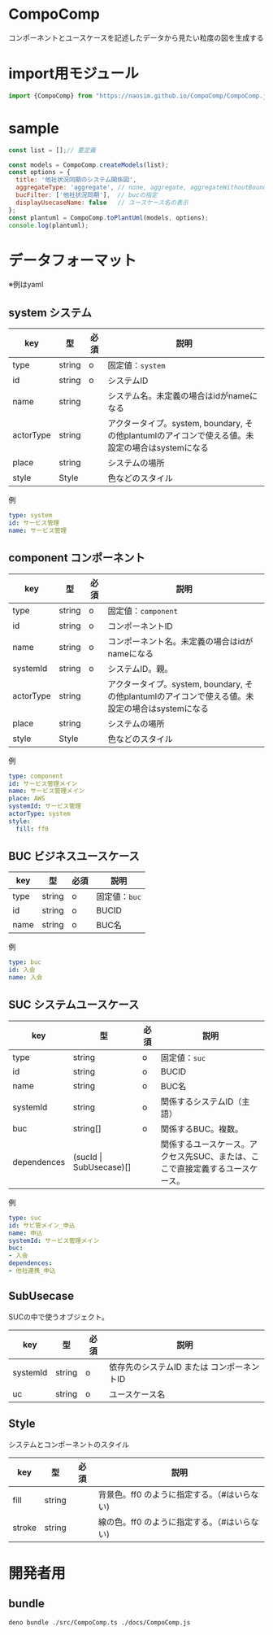 # CompoComp
コンポーネントとユースケースを記述したデータから見たい粒度の図を生成する

# import用モジュール
```js
import {CompoComp} from "https://naosim.github.io/CompoComp/CompoComp.js";
```

# sample
```js
const list = [];// 要定義

const models = CompoComp.createModels(list);
const options = {
  title: '他社状況同期のシステム関係図',
  aggregateType: 'aggregate', // none, aggregate, aggregateWithoutBoundary
  bucFilter: ['他社状況同期'],  // bucの指定
  displayUsecaseName: false   // ユースケース名の表示
};
const plantuml = CompoComp.toPlantUml(models, options);
console.log(plantuml);
```

# データフォーマット
※例はyaml
## system システム
key | 型 | 必須 | 説明
---|---|---|---
type | string | o | 固定値：`system`
id | string | o | システムID
name | string |  | システム名。未定義の場合はidがnameになる
actorType | string | | アクタータイプ。system, boundary, その他plantumlのアイコンで使える値。未設定の場合はsystemになる
place | string | | システムの場所
style | Style | | 色などのスタイル

例
```yaml
type: system
id: サービス管理
name: サービス管理
```

## component コンポーネント
key | 型 | 必須 | 説明
---|---|---|---
type | string | o | 固定値：`component`
id | string | o | コンポーネントID
name | string | o | コンポーネント名。未定義の場合はidがnameになる
systemId | string | o | システムID。親。
actorType | string | | アクタータイプ。system, boundary, その他plantumlのアイコンで使える値。未設定の場合はsystemになる
place | string | | システムの場所
style | Style | | 色などのスタイル

例
```yaml
type: component
id: サービス管理メイン
name: サービス管理メイン
place: AWS
systemId: サービス管理
actorType: system
style:
  fill: ff0
```

## BUC ビジネスユースケース
key | 型 | 必須 | 説明
---|---|---|---
type | string | o | 固定値：`buc`
id | string | o | BUCID
name | string | o | BUC名

例
```yaml
type: buc
id: 入会
name: 入会
```

## SUC システムユースケース
key | 型 | 必須 | 説明
---|---|---|---
type | string | o | 固定値：`suc`
id | string | o | BUCID
name | string | o | BUC名
systemId | string | o | 関係するシステムID（主語）
buc | string[] | o | 関係するBUC。複数。
dependences | (sucId \| SubUsecase)[] |  | 関係するユースケース。アクセス先SUC、または、ここで直接定義するユースケース。

例
```yaml
type: suc
id: サビ管メイン_申込
name: 申込
systemId: サービス管理メイン
buc: 
- 入会
dependences:
- 他社連携_申込
```

## SubUsecase
SUCの中で使うオブジェクト。

key | 型 | 必須 | 説明
---|---|---|---
systemId | string | o | 依存先のシステムID または コンポーネントID
uc | string | o | ユースケース名

## Style
システムとコンポーネントのスタイル

key | 型 | 必須 | 説明
---|---|---|---
fill | string |  | 背景色。ff0 のように指定する。（#はいらない)
stroke | string |  | 線の色。ff0 のように指定する。（#はいらない)

# 開発者用
## bundle
```
deno bundle ./src/CompoComp.ts ./docs/CompoComp.js
```